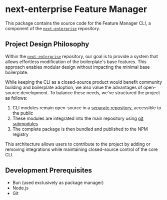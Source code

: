 # next-enterprise Feature Manager

This package contains the source code for the Feature Manager CLI, a component of the [`next-enterprise`][next-enterprise] repository.

## Project Design Philosophy

Within the [`next-enterprise`][next-enterprise] repository, our goal is to provide a system that allows effortless modification of the boilerplate's base features. This approach enables modular design without impacting the minimal base boilerplate.

While keeping the CLI as a closed-source product would benefit community building and boilerplate adoption, we also value the advantages of open-source development. To balance these needs, we've structured the project as follows:

1. CLI modules remain open-source in a [separate repository], accessible to the public
2. These modules are integrated into the main repository using [git submodules]
3. The complete package is then bundled and published to the NPM registry

This architecture allows users to contribute to the project by adding or removing integrations while maintaining closed-source control of the core CLI.

## Development Prerequisites

- Bun (used exclusively as package manager)
- Node.js
- Git

[next-enterprise]: https://github.com/Blazity/next-enterprise
[git submodules]: https://git-scm.com/book/en/v2/Git-Tools-Submodules
<!--
TODO: Fill the link with the public repository
-->
[separate repository]: https://github.com/Blazity/
